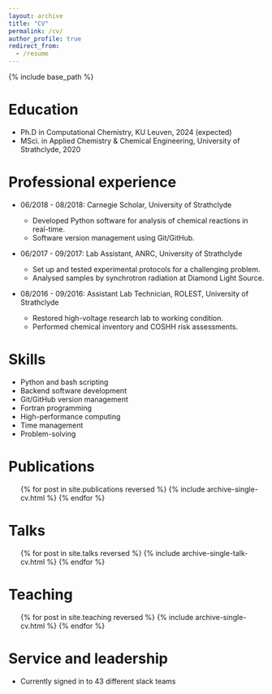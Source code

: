 ```yaml
---
layout: archive
title: "CV"
permalink: /cv/
author_profile: true
redirect_from:
  - /resume
---
```


{% include base_path %}

Education
======
* Ph.D in Computational Chemistry, KU Leuven, 2024 (expected)
* MSci. in Applied Chemistry & Chemical Engineering, University of Strathclyde, 2020

Professional experience
======
* 06/2018 - 08/2018: Carnegie Scholar, University of Strathclyde
  * Developed Python software for analysis of chemical reactions in real-time.
  * Software version management using Git/GitHub.

* 06/2017 - 09/2017: Lab Assistant, ANRC, University of Strathclyde
  * Set up and tested experimental protocols for a challenging problem.
  * Analysed samples by synchrotron radiation at Diamond Light Source.

* 08/2016 - 09/2016: Assistant Lab Technician, ROLEST, University of Strathclyde
  * Restored high-voltage research lab to working condition.
  * Performed chemical inventory and COSHH risk assessments.
  
Skills
======
* Python and bash scripting
* Backend software development
* Git/GitHub version management
* Fortran programming
* High-performance computing
* Time management
* Problem-solving

Publications
======
  <ul>{% for post in site.publications reversed %}
    {% include archive-single-cv.html %}
  {% endfor %}</ul>
  
Talks
======
  <ul>{% for post in site.talks reversed %}
    {% include archive-single-talk-cv.html  %}
  {% endfor %}</ul>
  
Teaching
======
  <ul>{% for post in site.teaching reversed %}
    {% include archive-single-cv.html %}
  {% endfor %}</ul>
  
Service and leadership
======
* Currently signed in to 43 different slack teams
